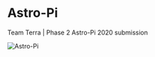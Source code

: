 # Astro-Pi
Team Terra | Phase 2 Astro-Pi 2020 submission

![Astro-Pi](https://astro-pi.org/assets/astro_pi_logo-a728c07b6f9bfe085753669e3e8aa5af6f6f91609a05af91b4ddd38f45957bb474899d28f6c09817e00c30d8f00e01267ed7b3d8ba5d6f823d0b0b334d183adc.svg)
